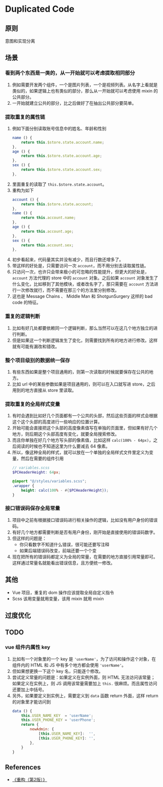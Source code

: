 # Duplicated Code


## 原则
意图和实现分离


## 场景
### 看到两个东西是一类的，从一开始就可以考虑提取相同部分
1. 例如需要开发两个组件，一个是图片列表，一个是视频列表。从名字上看就是类似的，如果逻辑上也有类似的部分，那么从一开始就可以考虑使用 mixin 的公共部分。
2. 一开始就建立公共的部分，比之后做好了在抽出公共部分要简单。

### 提取重复的属性链
1. 例如下面分别读取账号信息中的姓名、年龄和性别
    ```js
    name () {
        return this.$store.state.account.name;
    },
    age () {
        return this.$store.state.account.age;
    },
    sex () {
        return this.$store.state.account.sex;
    },
    ```
2. 里面重复的读取了 `this.$store.state.account`。
3. 重构为如下
    ```js
    account () {
        return this.$store.state.account;
    },
    name () {
        return this.account.name;
    },
    age () {
        return this.account.age;
    },
    sex () {
        return this.account.sex;
    },
    ```
4. 初步看起来，代码量其实并没有减少，而且行数还增多了。
5. 带这样的好处是，只需要访问一次 `account`，而不用分别去读取属性链。
6. 只访问一次，也许只会带来极小的可忽略的性能提升，但更大的好处是，`account` 方法代理的 store 中的 `account` 对象。之后如果 `account` 对象发生了什么变化，比如移到了其他模块，或者改名字了，那只需要在 `account` 方法进行一次修改就行，而不需要在那三个的方法里分别修改。
7. 这也是 Message Chains 、 Middle Man 和 ShotgunSurgery 这样的 bad code 的特征。

### 重复的逻辑判断
1. 比如有好几处都要依赖同一个逻辑判断，那么当然可以在这几个地方独立的进行判断。
2. 但是如果这一个判断逻辑发生了变化，则需要找到所有的地方进行修改。这样就有可能有漏改和错改。

### 整个项目级别的数据统一保存
1. 有些东西如果是整个项目通用的，则第一次读取的时候就要保存在公共的地方。
2. 比如 url 中的某些参数如果是项目通用的，则可以在入口就写进 store，之后用到的地方直接从 store 里读取。

### 提取重复的全局样式变量
1. 有时会遇到比如好几个页面都有一个公共的头部，然后这些页面的样式会根据这个这个头部的高度进行一些响应的位置计算。
2. 开始可能会直接把这个头部的高度像素值写在单独的页面里，但如果有好几个地方，则后期这个头部高度有变化，就要全局搜索修改。
3. 而且你单独在好几个地方写头部的像素值，比如这样 `calc(100% - 64px)`，之后阅读的时候也不知道这里为什么要减去 64 像素。
4. 所以，像这种全局的样式，就可以放在一个单独的全局样式文件里定义为变量，然后在需要的组件引用
    ```scss
    // variables.scss
    $PCHeaderHeight: 64px;
    ```
    ```scss
    @import "@/styles/variables.scss";
    .wrapper {
        height: calc(100% - #{$PCHeaderHeight});
    }
    ```

### 接口错误码保存全局常量
1. 项目中之前有根据接口错误码进行相关操作的逻辑，比如没有用户身份的错误码。
2. 有好几个地方都需要判断是否有用户身份，刚开始是直接使用的错误码数字。
3. 但这样的问题是：
    * 你只看数字不知道什么错误，很可能还要写注释
    * 如果后端错误码改变，前端还要一个个变
4. 现在把所有的错误码都定义为全局的常量，在需要的地方直接引用常量即可。这样通过常量名就能看出错误信息，且方便统一修改。


## 其他
* Vue 项目，重复的 dom 操作应该提取全局自定义指令
* Scss 该用变量就用变量，该用 mixin 就用 mixin


## 过度优化


## TODO
### vue 组件内属性 key 
1. 比如有一个对象里的一个 key 是 `'userName'`，为了访问和操作这个对象，在组件内的 HTML 和 JS 中有多个地方都会使用 `'userName'`。
2. 但如果想更换一下这个 key 名，只能逐个修改。
3. 尝试定义常量的问题是：如果定义在实例外面，则 HTML 无法访问该常量；如果定义在实例上，则 JS 调用该常量需要加上 `this.` 很麻烦。而且属性访问还要加上中括号。
4. 另外，如果要定义到实例上，需要定义到 `data` 函数 return 外面，这样 return 的对象里才能访问到
    ```js
    data () {
        this.USER_NAME_KEY  = 'userName';
        this.USER_PHONE_KEY = 'userPhone';
        return {
            newAdmin: {
                [this.USER_NAME_KEY]:  '',
                [this.USER_PHONE_KEY]: '',
            },
        }
    }
    ```


## References
* [《重构（第2版）》](https://book.douban.com/subject/33400354/)
